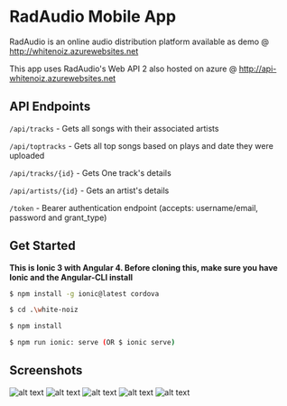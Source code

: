 # RadAudio Mobile App

RadAudio is an online audio distribution platform available as demo @
http://whitenoiz.azurewebsites.net

This app uses RadAudio's Web API 2 also hosted on azure @
http://api-whitenoiz.azurewebsites.net

## API Endpoints
`/api/tracks` - Gets all songs with their associated artists

`/api/toptracks` - Gets all top songs based on plays and date they were uploaded

`/api/tracks/{id}` - Gets One track's details

`/api/artists/{id}` - Gets an artist's details

`/token` - Bearer authentication endpoint (accepts: username/email, password and grant_type)


## Get Started
**This is Ionic 3 with Angular 4. Before cloning this, make sure you have Ionic and the Angular-CLI install** 
```bash
$ npm install -g ionic@latest cordova

$ cd .\white-noiz

$ npm install

$ npm run ionic: serve (OR $ ionic serve)
```

## Screenshots

![alt text](https://github.com/MeggaTym/white-noiz/blob/master/resources/screenshots/screen-1.png)
![alt text](https://github.com/MeggaTym/white-noiz/blob/master/resources/screenshots/screen-2.png)
![alt text](https://github.com/MeggaTym/white-noiz/blob/master/resources/screenshots/screen-3.png)
![alt text](https://github.com/MeggaTym/white-noiz/blob/master/resources/screenshots/screen-4.png)
![alt text](https://github.com/MeggaTym/white-noiz/blob/master/resources/screenshots/screen-5.png)

